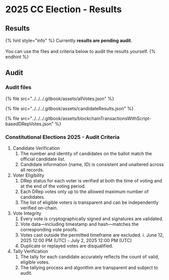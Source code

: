 # 2025 CC Election - Results

## Results

{% hint style="info" %}
Currently **results are pending audit**.\
\
You can use the files and criteria below to audit the results yourself.
{% endhint %}

## Audit

### Audit files

{% file src="../../../.gitbook/assets/allVotes.json" %}

{% file src="../../../.gitbook/assets/candidateResults.json" %}

{% file src="../../../.gitbook/assets/blockchainTransactionsWithScript-basedDRepVotes.json" %}

### Constitutional Elections 2025 - Audit Criteria

1. Candidate Verification
   1. The number and identity of candidates on the ballot match the official candidate list.
   2. Candidate information (name, ID) is consistent and unaltered across all records.
2. Voter Eligibility&#x20;
   1. DRep status for each voter is verified at both the time of voting and at the end of the voting period.&#x20;
   2. Each DRep votes only up to the allowed maximum number of candidates.&#x20;
   3. The list of eligible voters is transparent and can be independently verified on-chain.
3. Vote Integrity&#x20;
   1. Every vote is cryptographically signed and signatures are validated.&#x20;
   2. Vote data—including timestamp and hash—matches the corresponding vote proofs.&#x20;
   3. Votes cast outside the permitted timeframe are excluded. i. June 12, 2025 12:00 PM (UTC) - July 2, 2025 12:00 PM (UTC)&#x20;
   4. Duplicate or replayed votes are disqualified.
4. Tally Verification&#x20;
   1. The tally for each candidate accurately reflects the count of valid, eligible votes.&#x20;
   2. The tallying process and algorithm are transparent and subject to audit.
